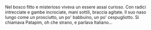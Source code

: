 Nel bosco fitto e misterioso viveva un essere assai curioso. Con radici intrecciate e gambe incrociate, mani sottili, braccia agitate. Il suo naso lungo come un prosciutto, un po' babbuino, un po' cespugliotto. Si chiamava Patapim, oh che strano, e parlava Italiano…